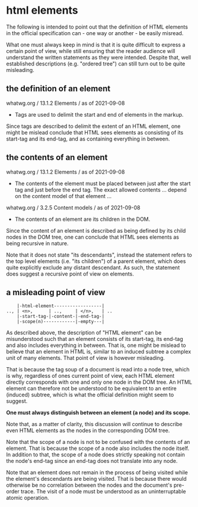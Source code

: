 
<!-- ======================================================================= -->
# html elements

The following is intended to point out that the definition of HTML elements
in the official specification can - one way or another - be easily misread.

What one must always keep in mind is that it is quite difficult to express
a certain point of view, while still ensuring that the reader audience will
understand the written statements as they were intended. Despite that, well
established descriptions (e.g. "ordered tree") can still turn out to be
quite misleading.

<!-- ======================================================================= -->
## the definition of an element

whatwg.org / 13.1.2 Elements / as of 2021-09-08

* Tags are used to delimit the start and end of elements in the markup.

Since tags are described to delimit the extent of an HTML element, one might
be mislead conclude that HTML sees elements as consisting of its start-tag
and its end-tag, and as containing everything in between.

<!-- ======================================================================= -->
## the contents of an element

whatwg.org / 13.1.2 Elements / as of 2021-09-08

* The contents of the element must be placed between just after the start
  tag and just before the end tag. The exact allowed contents ... depend
  on the content model of that element ...

whatwg.org / 3.2.5 Content models / as of 2021-09-08

* The contents of an element are its children in the DOM.

Since the content of an element is described as being defined by its child
nodes in the DOM tree, one can conclude that HTML sees elements as being
recursive in nature.

Note that it does not state "its descendants", instead the statement refers
to the top level elements (i.e. "its children") of a parent element, which
does quite explicitly exclude any distant descendant. As such, the statement
does suggest a recursive point of view on elements.

<!-- ======================================================================= -->
## a misleading point of view

```
    |-html-element------------------|
.., | <n>,      | ..,     | </n>,   | ..
    |-start-tag-|-content-|-end-tag-|
    |-scope(n)------------|-empty---|
```

As described above, the description of "HTML element" can be misunderstood
such that an element consists of its start-tag, its end-tag and also includes
everything in between. That is, one might be mislead to believe that an
element in HTML is, similar to an induced subtree a complex unit of many
elements. That point of view is however misleading.

That is because the tag soup of a document is read into a node tree, which
is why, regardless of ones current point of view, each HTML element directly
corresponds with one and only one node in the DOM tree. An HTML element can
therefore not be understood to be equivalent to an entire (induced) subtree,
which is what the official definition might seem to suggest.

**One must always distinguish between an element (a node) and its scope.**

Note that, as a matter of clarity, this discussion will continue to describe
even HTML elements as the nodes in the corresponding DOM tree.

Note that the scope of a node is not to be confused with the contents of an
element. That is because the scope of a node also includes the node itself.
In addition to that, the scope of a node does strictly speaking not contain
the node's end-tag since an end-tag does not translate into any node.

Note that an element does not remain in the process of being visited while
the element's descendants are being visited. That is because there would
otherwise be no correlation between the nodes and the document's pre-order
trace. The visit of a node must be understood as an uninterruptable atomic
operation.
